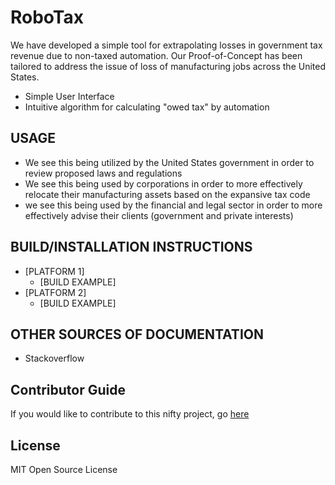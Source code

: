 # RoboTax

We have developed a simple tool for extrapolating losses in government tax revenue due to non-taxed automation.
Our Proof-of-Concept has been tailored to address the issue of loss of manufacturing jobs across the United States.
  * Simple User Interface 
  * Intuitive algorithm for calculating "owed tax" by automation

## USAGE
  * We see this being utilized by the United States government in order to review proposed laws and regulations
  * We see this being used by corporations in order to more effectively relocate their manufacturing assets based on the expansive tax code 
  * we see this being used by the financial and legal sector in order to more effectively advise their clients (government and private interests)
## BUILD/INSTALLATION INSTRUCTIONS
  * [PLATFORM 1]
    * [BUILD EXAMPLE]
  * [PLATFORM 2]
    * [BUILD EXAMPLE]

## OTHER SOURCES OF DOCUMENTATION
* Stackoverflow

## Contributor Guide
If you would like to contribute to this nifty project, go [here](https://github.com/yashvesikar/robotax/blob/master/CONTRIBUTING.md)

## License 
MIT Open Source License
